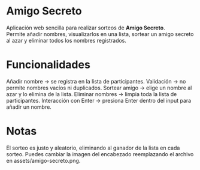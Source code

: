 # Amigo Secreto

Aplicación web sencilla para realizar sorteos de **Amigo Secreto**.  
Permite añadir nombres, visualizarlos en una lista, sortear un amigo secreto al azar y eliminar todos los nombres registrados.

# Funcionalidades

Añadir nombre → se registra en la lista de participantes.
Validación → no permite nombres vacíos ni duplicados.
Sortear amigo → elige un nombre al azar y lo elimina de la lista.
Eliminar nombres → limpia toda la lista de participantes.
Interacción con Enter → presiona Enter dentro del input para añadir un nombre.

# Notas

El sorteo es justo y aleatorio, eliminando al ganador de la lista en cada sorteo.
Puedes cambiar la imagen del encabezado reemplazando el archivo en assets/amigo-secreto.png.
